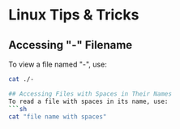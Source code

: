 # Linux Tips & Tricks

## Accessing "-" Filename
To view a file named "-", use:
```sh
cat ./-

## Accessing Files with Spaces in Their Names
To read a file with spaces in its name, use:
```sh
cat "file name with spaces"
